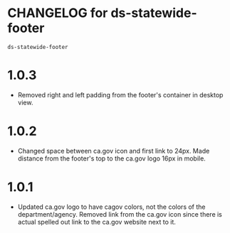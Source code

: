 # CHANGELOG for ds-statewide-footer
`ds-statewide-footer`

# 1.0.3
* Removed right and left padding from the footer's container in desktop view.
# 1.0.2
* Changed space between ca.gov icon and first link to 24px. Made distance from the footer's top to the ca.gov logo 16px in mobile.
# 1.0.1
* Updated ca.gov logo to have cagov colors, not the colors of the department/agency. Removed link from the ca.gov icon since there is actual spelled out link to the ca.gov website next to it.